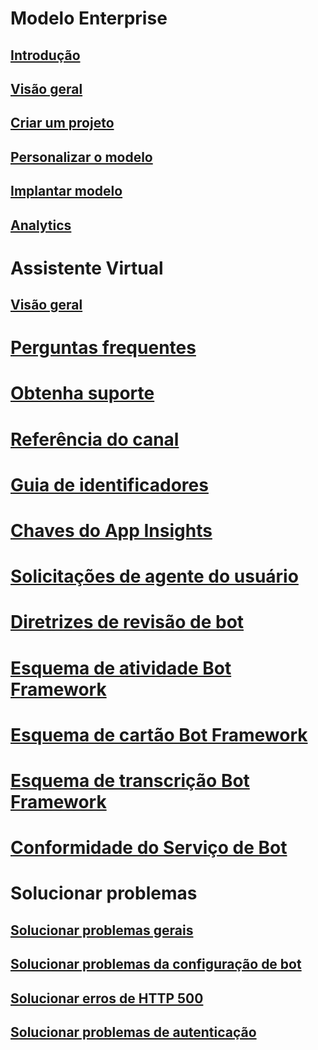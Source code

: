 # Modelo Enterprise
## [Introdução](../v4sdk/bot-builder-enterprise-template-overview.md)
## [Visão geral](../v4sdk/bot-builder-enterprise-template-overview-detail.md)
## [Criar um projeto](../v4sdk/bot-builder-enterprise-template-create-project.md)
## [Personalizar o modelo](../v4sdk/bot-builder-enterprise-template-customize.md)
## [Implantar modelo](../v4sdk/bot-builder-enterprise-template-deployment.md)
## [Analytics](../v4sdk/bot-builder-enterprise-template-powerbi.md)
# Assistente Virtual 
## [Visão geral](../v4sdk/bot-builder-virtual-assistant-introduction.md)
# [Perguntas frequentes](../bot-service-resources-bot-framework-faq.md)
# [Obtenha suporte](../bot-service-resources-links-help.md)
# [Referência do canal](../bot-service-channels-reference.md)
# [Guia de identificadores](../bot-service-resources-identifiers-guide.md)
# [Chaves do App Insights](../bot-service-resources-app-insights-keys.md)
# [Solicitações de agente do usuário](../bot-service-resources-user-agent.md)
# [Diretrizes de revisão de bot](../bot-service-review-guidelines.md)
# [Esquema de atividade Bot Framework](https://aka.ms/botSpecs-activitySchema)
# [Esquema de cartão Bot Framework](https://aka.ms/botSpecs-cardSchema)
# [Esquema de transcrição Bot Framework](https://aka.ms/botSpecs-transcripts)
# [Conformidade do Serviço de Bot](../v4sdk/bot-service-compliance.md)
# Solucionar problemas
## [Solucionar problemas gerais](../bot-service-troubleshoot-general-problems.md)
## [Solucionar problemas da configuração de bot](../bot-service-troubleshoot-bot-configuration.md)
## [Solucionar erros de HTTP 500](../bot-service-troubleshoot-500-errors.md)
## [Solucionar problemas de autenticação](../bot-service-troubleshoot-authentication-problems.md)
